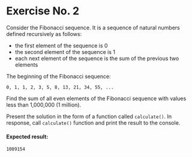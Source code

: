 # Exercise No. 2


Consider the Fibonacci sequence. It is a sequence of natural numbers defined recursively as follows:

-   the first element of the sequence is 0
-   the second element of the sequence is 1
-   each next element of the sequence is the sum of the previous two elements

The beginning of the Fibonacci sequence:

`0, 1, 1, 2, 3, 5, 8, 13, 21, 34, 55, ... `

Find the sum of all even elements of the Fibonacci sequence with values less than 1,000,000 (1 million).

Present the solution in the form of a function called `calculate()`. In response, call `calculate()` function and print the result to the console.

#### Expected result:
    1089154